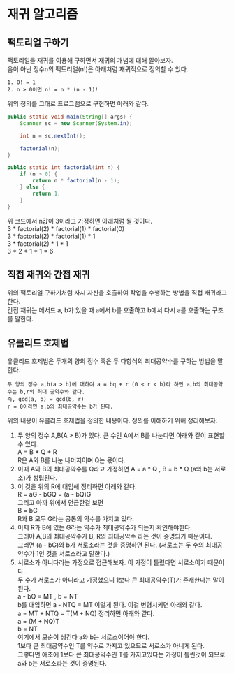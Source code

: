 # 재귀 알고리즘
## 팩토리얼 구하기
팩토리얼을 재귀를 이용해 구하면서 재귀의 개념에 대해 알아보자.  
음이 아닌 정수n의 팩토리얼(n!)은 아래처럼 재귀적으로 정의할 수 있다.  
```
1. 0! = 1
2. n > 0이면 n! = n * (n - 1)!
```
위의 정의를 그대로 프로그램으로 구현하면 아래와 같다.
```java
public static void main(String[] args) {
    Scanner sc = new Scanner(System.in);

    int n = sc.nextInt();

    factorial(n);
}

public static int factorial(int n) {
    if (n > 0) {
        return n * factorial(n - 1);
    } else {
        return 1;
    }
}
``` 
위 코드에서 n값이 3이라고 가정하면 아래처럼 될 것이다.  
3 * factorial(2) * factorial(1) * factorial(0)  
3 * factorial(2) * factorial(1) * 1  
3 * factorial(2) * 1 * 1  
3 * 2 * 1 * 1 = 6  
  
## 직접 재귀와 간접 재귀
위의 팩토리얼 구하기처럼 자시 자신을 호출하여 작업을 수행하는 방법을 직접 재귀라고 한다.  
간접 재귀는 메서드 a, b가 있을 때 a에서 b를 호출하고 b에서 다시 a를 호출하는 구조를 말한다.  

## 유클리드 호제법
유클리드 호제법은 두개의 양의 정수 혹은 두 다항식의 최대공약수를 구하는 방법을 말한다.  
```
두 양의 정수 a,b(a > b)에 대하여 a = bq + r (0 ≤ r < b)라 하면 a,b의 최대공약수는 b,r의 최대 공약수와 같다.
즉, gcd(a, b) = gcd(b, r)
r = 0이라면 a,b의 최대공약수는 b가 된다.
```
위의 내용이 유클리드 호제법을 정의한 내용이다. 정의를 이해하기 위해 정리해보자.  
1. 두 양의 정수 A,B(A > B)가 있다. 큰 수인 A에서 B를 나눈다면 아래와 같이 표현할 수 있다.  
A = B * Q + R  
R은 A와 B를 나눈 나머지이며 Q는 몫이다.
2. 이때 A와 B의 최대공약수를 Q라고 가정하면 A = a * Q , B = b * Q (a와 b는 서로소)가 성립된다.  
3. 이 것을 위의 R에 대입해 정리하면 아래와 같다.  
R = aG - bGQ = (a - bQ)G  
그리고 아까 위에서 언급한걸 보면  
B = bG  
R과 B 모두 G라는 공통의 약수를 가지고 있다.  
4. 이제 R과 B에 있는 G라는 약수가 최대공약수가 되는지 확인해야한다.  
그래야 A,B의 최대공약수가 B, R의 최대공약수 라는 것이 증명되기 때문이다.  
그러면 (a - bG)와 b가 서로소라는 것을 증명하면 된다. (서로소는 두 수의 최대공약수가 1인 것을 서로소라고 말한다.)  
5. 서로소가 아니다라는 가정으로 접근해보자. 이 가정이 틀렸다면 서로소이기 때문이다.  
두 수가 서로소가 아니라고 가정했으니 1보다 큰 최대공약수(T)가 존재한다는 말이 된다.  
a - bQ = MT , b = NT  
b를 대입하면 a - NTQ = MT 이렇게 된다. 이걸 변형시키면 아래와 같다.  
a = MT + NTQ = T(M + NQ)  정리하면 아래와 같다.  
a = (M + NQ)T  
b = NT  
여기에서 모순이 생긴다 a와 b는 서로소이어야 한다.  
1보다 큰 최대공약수인 T를 약수로 가지고 있으므로 서로소가 아니게 된다.  
그렇다면 애초에 1보다 큰 최대공약수인 T를 가지고있다는 가정이 틀린것이 되므로 a와 b는 서로소라는 것이 증명된다.
